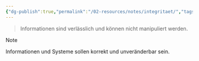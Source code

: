 ```yaml
---
{"dg-publish":true,"permalink":"/02-resources/notes/integritaet/","tags":["it-sicherheit"]}
---
```


> Informationen sind verlässlich und können nicht manipuliert werden.

> [!note] 
> Informationen und Systeme sollen korrekt und unveränderbar sein.


